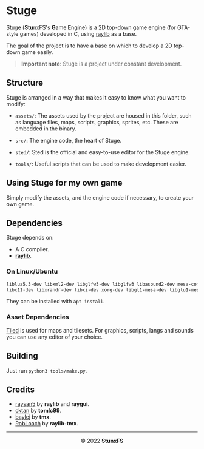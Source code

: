 # Stuge

Stuge (**Stu**nxFS's **G**ame **E**ngine) is a 2D top-down game
engine (for GTA-style games) developed in C, using
[raylib](https://github.com/raysan5/raylib) as a base.

The goal of the project is to have a base on which to develop a
2D top-down game easily.

> **Important note**: Stuge is a project under constant development.

## Structure

Stuge is arranged in a way that makes it easy to know what you
want to modify:

* `assets/`: The assets used by the project are housed in this
    folder, such as language files, maps, scripts, graphics, sprites,
    etc. These are embedded in the binary.

* `src/`: The engine code, the heart of Stuge.

* `sted/`: Sted is the official and easy-to-use editor for the Stuge engine.

* `tools/`: Useful scripts that can be used to make development easier.

## Using Stuge for my own game

Simply modify the assets, and the engine code if necessary, to create
your own game.

## Dependencies

Stuge depends on:

* A C compiler.
* [**raylib**](https://www.raylib.com/).

### On Linux/Ubuntu

```bash
liblua5.3-dev libxml2-dev libglfw3-dev libglfw3 libasound2-dev mesa-common-dev
libx11-dev libxrandr-dev libxi-dev xorg-dev libgl1-mesa-dev libglu1-mesa-dev
```

They can be installed with `apt install`.

### Asset Dependencies

[Tiled](http://mapeditor.org) is used for maps and tilesets. For graphics, scripts,
langs and sounds you can use any editor of your choice.

## Building

Just run `python3 tools/make.py`.

## Credits

* [raysan5](https://github.com/raysan5) by **raylib** and **raygui**.
* [cktan](https://github.com/cktan) by **tomlc99**.
* [baylej](https://github.com/baylej) by **tmx**.
* [RobLoach](https://github.com/RobLoach) by **raylib-tmx**.

* * *

<div align="center">

© 2022 **StunxFS**

</div>

